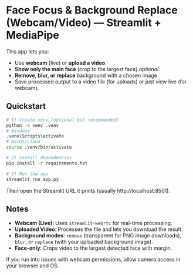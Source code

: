 # Face Focus & Background Replace (Webcam/Video) — Streamlit + MediaPipe

This app lets you:
- Use **webcam** (live) or **upload a video**.
- **Show only the main face** (crop to the largest face) _optional_.
- **Remove, blur, or replace** background with a chosen image.
- Save processed output to a video file (for uploads) or just view live (for webcam).

## Quickstart

```bash
# 1) Create venv (optional but recommended)
python -m venv .venv
# Windows
.venv\Scripts\activate
# macOS/Linux
source .venv/bin/activate

# 2) Install dependencies
pip install -r requirements.txt

# 3) Run the app
streamlit run app.py
```

Then open the Streamlit URL it prints (usually http://localhost:8501).

## Notes
- **Webcam (Live)**: Uses `streamlit-webrtc` for real-time processing.
- **Uploaded Video**: Processes the file and lets you download the result.
- **Background modes**: `remove` (transparent for PNG image downloads), `blur`, or `replace` (with your uploaded background image).
- **Face-only**: Crops video to the largest detected face with margin.

If you run into issues with webcam permissions, allow camera access in your browser and OS.
